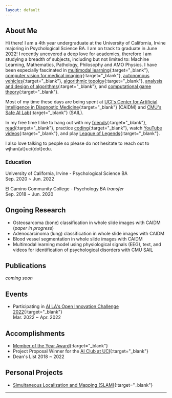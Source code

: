 ```yaml
---
layout: default
---
```


## About Me

Hi there! I am a 4th year undergraduate at the University of California, Irvine majoring in Psychological Science BA. I am on track to graduate in June 2022! I recently uncovered a deep love for academics, therefore I am studying a breadth of subjects, including but not limited to: Machine Learning, Mathematics, Pathology, Philosophy and AMO Physics. I have been especially fascinated in [multimodal learning](https://youtube.com/playlist?list=PLTLz0-WCKX616TjsrgPr2wFzKF54y-ZKc){:target="_blank"}, [computer vision for medical imaging](https://github.com/peterchang77/dl_tutor/tree/master/cs190){:target="_blank"}, [autonomous vehicles](https://github.com/commaai/openpilot){:target="_blank"}, [algorithmic topolgy](https://www.maths.ed.ac.uk/~v1ranick/papers/edelcomp.pdf){:target="_blank"}, [analysis and design of algorithms](https://www.edx.org/course/algorithms-design-and-analysis){:target="_blank"}, and [computational game theory](https://youtube.com/playlist?list=PLEGCF-WLh2RJBqmxvZ0_ie-mleCFhi2N4){:target="_blank"}. 

Most of my time these days are being spent at [UCI's Center for Artificial Intelligence in Diagnostic Medicine](https://www.caidm.som.uci.edu/){:target="_blank"} (CAIDM) and [CMU's Safe AI Lab](https://safeai-lab.github.io/){:target="_blank"} (SAIL). 

In my free time I like to hang out with my [friends](https://www.instagram.com/wearchives/){:target="_blank"}, [read](https://www.gutenberg.org/files/996/996-h/996-h.htm){:target="_blank"}, practice [coding](https://www.hackerrank.com/){:target="_blank"}, watch [YouTube videos](https://www.youtube.com/watch?v=gEmHmlXrWdU){:target="_blank"}, and play [League of Legends](https://www.leagueoflegends.com/en-us/){:target="_blank"}. 

I also love talking to people so please do not hesitate to reach out to wjhan{at}uci{dot}edu.


### Education

University of California, Irvine - Psychological Science BA<br>Sep. 2020 ~ Jun. 2022

El Camino Community College - Psychology BA *transfer*<br>Sep. 2018 ~ Jun. 2020 


## Ongoing Research

* Osteosarcoma (bone) classification in whole slide images with CAIDM (*paper in progress*)
* Adenocarcinoma (lung) classification in whole slide images with CAIDM
* Blood vessel segmentation in whole slide images with CAIDM
* Multimodal learning model using physiological signals (EEG), text, and videos for identification of psychological disorders with CMU SAIL


## Publications

*coming soon*


## Events

* Participating in [AI LA's Open Innovation Challenge 2022](https://www.joinai.la/events/open-innovation-challenge-spring-2022){:target="_blank"}<br>Mar. 2022 ~ Apr. 2022

## Accomplishments

* [Member of the Year Award](https://campusorgs.uci.edu/awards/){:target="_blank"}
* Project Proposal Winner for the [AI Club at UCI](https://aiclub.ics.uci.edu){:target="_blank"}
* Dean's List 2018 ~ 2022

## Personal Projects

* [Simultaneous Localization and Mapping (SLAM)](https://github.com/willxxy/slam-python){:target="_blank"}


* * *
